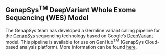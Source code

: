 ## GenapSys<sup>TM</sup> DeepVariant Whole Exome Sequencing (WES) Model

The GenapSys team has developed a Germline variant calling pipeline for the [GenapSys](https://www.genapsys.com/) sequencing technology based on Google’s [DeepVariant](https://github.com/google/deepvariant) model. This pipeline is available for use on GenHub<sup>TM</sup> (GenapSys Cloud-based analysis platform). More information can be found [here](https://github.com/GenapsysInc/genapsys_deepvariant/blob/master/docs/GenapSys_DeepVariant_WES_Model.md).
